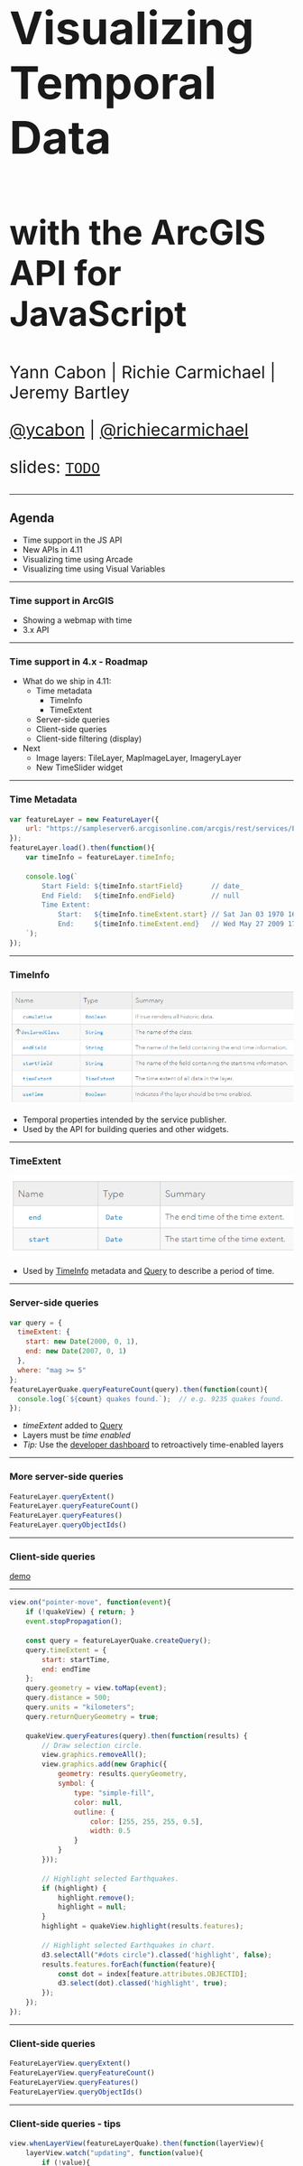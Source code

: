 <!-- .slide: data-background="../reveal.js/img/2019/devsummit/bg-1.png" -->

<h1 style="text-align: left; font-size: 80px;">Visualizing Temporal Data</h1>
<h2 style="text-align: left; font-size: 60px;">with the ArcGIS API for JavaScript</h2>
<p style="text-align: left; font-size: 30px;">Yann Cabon | Richie Carmichael | Jeremy Bartley</p>
<p style="text-align: left; font-size: 30px;">
    <a href="https://github.com/ycabon">@ycabon</a> |
    <a href="https://github.com/richiecarmichael">@richiecarmichael</a>
</p>
<p style="text-align: left; font-size: 30px;">slides: <a href=""><code>TODO</code></a></p>

---

## Agenda
- Time support in the JS API
- New APIs in 4.11
- Visualizing time using Arcade
- Visualizing time using Visual Variables

---

### Time support in ArcGIS
- Showing a webmap with time
- 3.x API

---

### Time support in 4.x - Roadmap
- What do we ship in 4.11:
  - Time metadata
    - TimeInfo
    - TimeExtent
  - Server-side queries
  - Client-side queries
  - Client-side filtering (display)
- Next
  - Image layers: TileLayer, MapImageLayer, ImageryLayer
  - New TimeSlider widget

---

### Time Metadata
```js
var featureLayer = new FeatureLayer({
    url: "https://sampleserver6.arcgisonline.com/arcgis/rest/services/Earthquakes_Since1970/FeatureServer/0"
});
featureLayer.load().then(function(){
    var timeInfo = featureLayer.timeInfo;

    console.log(`
        Start Field: ${timeInfo.startField}       // date_
        End Field:   ${timeInfo.endField}         // null
        Time Extent:
            Start:   ${timeInfo.timeExtent.start} // Sat Jan 03 1970 16:00:00 GMT-0800 (Pacific Standard Time)
            End:     ${timeInfo.timeExtent.end}   // Wed May 27 2009 17:00:00 GMT-0700 (Pacific Daylight Time)
    `);
});
```

---

### TimeInfo
![](./timeinfo.png)
- Temporal properties intended by the service publisher.
- Used by the API for building queries and other widgets.

---

### TimeExtent
![](./timeextent.png)
- Used by [TimeInfo](https://developers.arcgis.com/javascript/latest/api-reference/esri-layers-support-TimeInfo.html) metadata and [Query](https://developers.arcgis.com/javascript/latest/api-reference/esri-tasks-support-Query.html) to describe a period of time.

---

### Server-side queries
```js
var query = {
  timeExtent: {
    start: new Date(2000, 0, 1),
    end: new Date(2007, 0, 1)
  },
  where: "mag >= 5"
};
featureLayerQuake.queryFeatureCount(query).then(function(count){
  console.log(`${count} quakes found.`);  // e.g. 9235 quakes found.
});
```
- _timeExtent_ added to [Query](https://developers.arcgis.com/javascript/latest/api-reference/esri-tasks-support-Query.html)
- Layers must be _time enabled_
- *Tip:* Use the [developer dashboard](https://developers.arcgis.com/dashboard) to retroactively time-enabled layers

---

### More server-side queries
```js
FeatureLayer.queryExtent()
FeatureLayer.queryFeatureCount()
FeatureLayer.queryFeatures()
FeatureLayer.queryObjectIds()
```

---

### Client-side queries
[demo](https://richiecarmichael.github.io/quake-map/index.html)

---

```js
view.on("pointer-move", function(event){
    if (!quakeView) { return; }
    event.stopPropagation();

    const query = featureLayerQuake.createQuery();
    query.timeExtent = {
        start: startTime,
        end: endTime
    };
    query.geometry = view.toMap(event);
    query.distance = 500;
    query.units = "kilometers";
    query.returnQueryGeometry = true;

    quakeView.queryFeatures(query).then(function(results) {
        // Draw selection circle.
        view.graphics.removeAll();
        view.graphics.add(new Graphic({
            geometry: results.queryGeometry,
            symbol: {
                type: "simple-fill",
                color: null,
                outline: {
                    color: [255, 255, 255, 0.5],
                    width: 0.5
                }
            }
        }));

        // Highlight selected Earthquakes.
        if (highlight) {
            highlight.remove();
            highlight = null;
        }
        highlight = quakeView.highlight(results.features);

        // Highlight selected Earthquakes in chart.
        d3.selectAll("#dots circle").classed('highlight', false);
        results.features.forEach(function(feature){
            const dot = index[feature.attributes.OBJECTID];
            d3.select(dot).classed('highlight', true);
        });
    });
});
```

---

### Client-side queries
```js
FeatureLayerView.queryExtent()
FeatureLayerView.queryFeatureCount()
FeatureLayerView.queryFeatures()
FeatureLayerView.queryObjectIds()
```

---

### Client-side queries - tips
```js
view.whenLayerView(featureLayerQuake).then(function(layerView){
    layerView.watch("updating", function(value){
        if (!value){
            // Finished updating
        }
    });
});
```
- Wait for content to be downloaded
- Geometry is generalized
- Restrict queries to information in visual extent

---

### Client-side filtering
![](./client-side-filter-2.gif)

---

### Enabling client-side filtering
```js
var quakeView = null;
view.whenLayerView(featureLayerQuake).then(function(layerView){
    quakeView = layerView;
});
```
```js
function updateMapView(startDate, endDate) {
    quakeView.filter = {
        where: "mag >= 5",
        timeExtent: {
            start: startDate,
            end: endDate
        }
    };
}
```

---

<!-- Animated gif showing an outside effect. -->
![](./client-side-filter-3.gif)

---

### Filtering with effects
```js
function updateMapView(startDate, endDate) {
    quakeView.effect = {
        filter: {
            where: "mag >= 5",
            timeExtent: {
                start: startDate,
                end: endDate
            }
        },
        includedEffect: null,
        excludedEffect: "saturate(0%) opacity(25%)"
    };
}
```

---

### Supported effects

```css
brightness(0.4);
contrast(200%);
grayscale(50%);
hue-rotate(90deg);
invert(75%);
opacity(25%);
saturate(30%);
sepia(60%);
```

---

## Visualizing time using Arcade: Color earthquakes by age

---

## Visualizing time using Visual Variables

[![./demos/animate_vv/animate_vv.png](./demos/animate_vv/animate_vv.png)](./demos/animate_vv/animate_vv.html)

---

## Visualizing time using Visual Variables

[![./esri_uk_tweet.png](./esri_uk_tweet.png)](https://twitter.com/EsriUKGeoDev/status/1010140091396784128/photo/1)

---

## Client-side - Building a heatmap chart using clientside statistics

[![./demos/heatmap_chart/heatmap_chart.png](./demos/heatmap_chart/heatmap_chart.png)](./demos/heatmap_chart/index.html)

---

<!-- .slide: data-background="../reveal.js/img/2019/devsummit/bg-esri.png" -->

---

<!-- .slide: data-background="../reveal.js/img/2019/devsummit/bg-rating.png" -->
